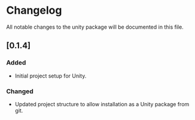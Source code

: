 # Changelog

All notable changes to the unity package will be documented in this file.

## [0.1.4]
### Added
- Initial project setup for Unity.

### Changed
- Updated project structure to allow installation as a Unity package from git.
